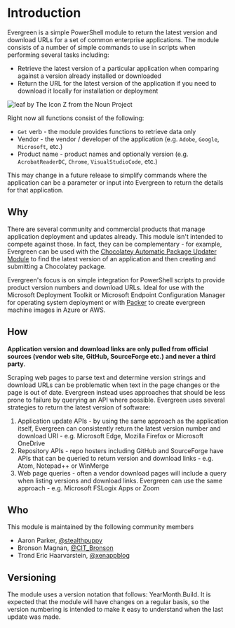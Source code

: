 # Introduction

Evergreen is a simple PowerShell module to return the latest version and download URLs for a set of common enterprise applications. The module consists of a number of simple commands to use in scripts when performing several tasks including:

* Retrieve the latest version of a particular application when comparing against a version already installed or downloaded
* Return the URL for the latest version of the application if you need to download it locally for installation or deployment

![leaf by The Icon Z from the Noun Project](https://raw.githubusercontent.com/aaronparker/Evergreen/master/img/EvergreenLeaf.png)

Right now all functions consist of the following:

* `Get` verb - the module provides functions to retrieve data only
* Vendor - the vendor / developer of the application (e.g. `Adobe`, `Google`, `Microsoft`, etc.)
* Product name - product names and optionally version (e.g. `AcrobatReaderDC`, `Chrome`, `VisualStudioCode`, etc.)

This may change in a future release to simplify commands where the application can be a parameter or input into Evergreen to return the details for that application.

## Why

There are several community and commercial products that manage application deployment and updates already. This module isn't intended to compete against those. In fact, they can be complementary - for example, Evergreen can be used with the [Chocolatey Automatic Package Updater Module](https://www.powershellgallery.com/packages/AU/) to find the latest version of an application and then creating and submitting a Chocolatey package.

Evergreen's focus is on simple integration for PowerShell scripts to provide product version numbers and download URLs. Ideal for use with the Microsoft Deployment Toolkit or Microsoft Endpoint Configuration Manager for operating system deployment or with [Packer](https://www.packer.io/) to create evergreen machine images in Azure or AWS.

## How

**Application version and download links are only pulled from official sources (vendor web site, GitHub, SourceForge etc.) and never a third party**.

Scraping web pages to parse text and determine version strings and download URLs can be problematic when text in the page changes or the page is out of date. Evergreen instead uses approaches that should be less prone to failure by querying an API where possible. Evergreen uses several strategies to return the latest version of software:

1. Application update APIs - by using the same approach as the application itself, Evergreen can consistently return the latest version number and download URI - e.g. Microsoft Edge, Mozilla Firefox or Microsoft OneDrive
2. Repository APIs - repo hosters including GitHub and SourceForge have APIs that can be queried to return version and download links - e.g. Atom, Notepad++ or WinMerge
3. Web page queries - often a vendor download pages will include a query when listing versions and download links. Evergreen can use the same approach - e.g. Microsoft FSLogix Apps or Zoom

## Who

This module is maintained by the following community members

* Aaron Parker, [@stealthpuppy](https://twitter.com/stealthpuppy)
* Bronson Magnan, [@CIT_Bronson](https://twitter.com/CIT_Bronson)
* Trond Eric Haarvarstein, [@xenappblog](https://twitter.com/xenappblog)

## Versioning

The module uses a version notation that follows: YearMonth.Build. It is expected that the module will have changes on a regular basis, so the version numbering is intended to make it easy to understand when the last update was made.
